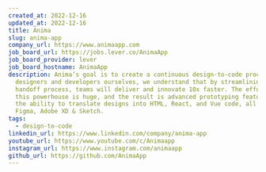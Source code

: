 ```yaml
---
created_at: 2022-12-16
updated_at: 2022-12-16
title: Anima
slug: anima-app
company_url: https://www.animaapp.com
job_board_url: https://jobs.lever.co/AnimaApp
job_board_provider: lever
job_board_hostname: AnimaApp
description: Anima’s goal is to create a continuous design-to-code process. As
  designers and developers ourselves, we understand that by streamlining the
  handoff process, teams will deliver and innovate 10x faster. The effort behind
  this powerhouse is huge, and the result is advanced prototyping features and
  the ability to translate designs into HTML, React, and Vue code, all from
  Figma, Adobe XD & Sketch.
tags:
  - design-to-code
linkedin_url: https://www.linkedin.com/company/anima-app
youtube_url: https://www.youtube.com/c/Animaapp
instagram_url: https://www.instagram.com/animaapp
github_url: https://github.com/AnimaApp
---
```

